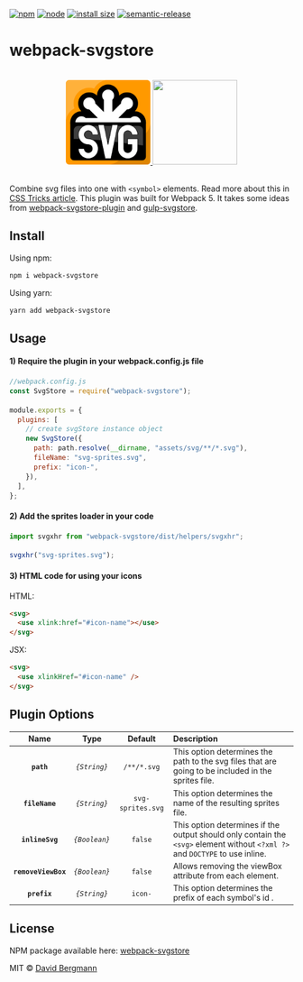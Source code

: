 [![npm][npm]][npm-url]
[![node][node]][node-url]
[![install size][size]][size-url]
[![semantic-release][semantic-release]][semantic-release-url]

# webpack-svgstore

<br/>
<div align="center">
  <a href="http://www.w3.org/Graphics/SVG/">
  <img width="150" height="150" src="./example/static/svg/svg-logo.svg">
  </a>
  <a href="https://webpack.js.org/">
    <img width="150" height="150"
      src="https://webpack.js.org/assets/icon-square-big.svg">
  </a>
</div>
<br/>

Combine svg files into one with `<symbol>` elements. Read more about this in [CSS Tricks article](http://css-tricks.com/svg-symbol-good-choice-icons/). This plugin was built for Webpack 5. It takes some ideas from [webpack-svgstore-plugin](https://github.com/mrsum/webpack-svgstore-plugin) and [gulp-svgstore](https://www.npmjs.com/package/gulp-svgstore).

## Install

Using npm:

```bash
npm i webpack-svgstore
```

Using yarn:

```bash
yarn add webpack-svgstore
```

## Usage

#### 1) Require the plugin in your webpack.config.js file

```javascript
//webpack.config.js
const SvgStore = require("webpack-svgstore");

module.exports = {
  plugins: [
    // create svgStore instance object
    new SvgStore({
      path: path.resolve(__dirname, "assets/svg/**/*.svg"),
      fileName: "svg-sprites.svg",
      prefix: "icon-",
    }),
  ],
};
```

#### 2) Add the sprites loader in your code

```javascript
import svgxhr from "webpack-svgstore/dist/helpers/svgxhr";

svgxhr("svg-sprites.svg");
```

#### 3) HTML code for using your icons

HTML:

```html
<svg>
  <use xlink:href="#icon-name"></use>
</svg>
```

JSX:

```html
<svg>
  <use xlinkHref="#icon-name" />
</svg>
```

## Plugin Options

|        Name         |     Type      |      Default      | Description                                                                                                                  |
| :-----------------: | :-----------: | :---------------: | :--------------------------------------------------------------------------------------------------------------------------- |
|     **`path`**      | _`{String}`_  |    `/**/*.svg`    | This option determines the path to the svg files that are going to be included in the sprites file.                          |
|   **`fileName`**    | _`{String}`_  | `svg-sprites.svg` | This option determines the name of the resulting sprites file.                                                               |
|   **`inlineSvg`**   | _`{Boolean}`_ |      `false`      | This option determines if the output should only contain the `<svg>` element without `<?xml ?>` and `DOCTYPE` to use inline. |
| **`removeViewBox`** | _`{Boolean}`_ |      `false`      | Allows removing the viewBox attribute from each element.                                                                     |
|    **`prefix`**     | _`{String}`_  |      `icon-`      | This option determines the prefix of each symbol's id .                                                                      |

## License

NPM package available here: [webpack-svgstore](https://www.npmjs.com/package/webpack-svgstore)

MIT © [David Bergmann](http://davidbergmann.com/)

[npm]: https://img.shields.io/npm/v/webpack-svgstore.svg
[npm-url]: https://npmjs.com/package/webpack-svgstore
[node]: https://img.shields.io/node/v/webpack-svgstore.svg
[node-url]: https://nodejs.org
[size]: https://packagephobia.now.sh/badge?p=webpack-svgstore
[size-url]: https://packagephobia.now.sh/result?p=webpack-svgstore
[semantic-release]: https://img.shields.io/badge/%20%20%F0%9F%93%A6%F0%9F%9A%80-semantic--release-e10079.svg
[semantic-release-url]: https://github.com/semantic-release/semantic-release
